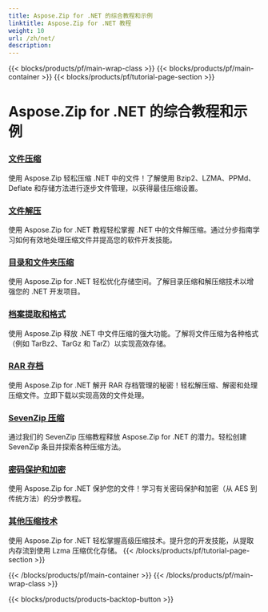 ```yaml
---
title: Aspose.Zip for .NET 的综合教程和示例
linktitle: Aspose.Zip for .NET 教程
weight: 10
url: /zh/net/
description:
---
```


{{< blocks/products/pf/main-wrap-class >}}
{{< blocks/products/pf/main-container >}}
{{< blocks/products/pf/tutorial-page-section >}}

# Aspose.Zip for .NET 的综合教程和示例


### [文件压缩](./file-compression/)
使用 Aspose.Zip 轻松压缩 .NET 中的文件！了解使用 Bzip2、LZMA、PPMd、Deflate 和存储方法进行逐步文件管理，以获得最佳压缩设置。
### [文件解压](./file-decompression/)
使用 Aspose.Zip for .NET 教程轻松掌握 .NET 中的文件解压缩。通过分步指南学习如何有效地处理压缩文件并提高您的软件开发技能。
### [目录和文件夹压缩](./directory-and-folder-compression/)
使用 Aspose.Zip for .NET 轻松优化存储空间。了解目录压缩和解压缩技术以增强您的 .NET 开发项目。
### [档案提取和格式](./archive-extraction-and-formats/)
使用 Aspose.Zip 释放 .NET 中文件压缩的强大功能。了解将文件压缩为各种格式（例如 TarBz2、TarGz 和 TarZ）以实现高效存储。
### [RAR 存档](./rar-archive/)
使用 Aspose.Zip for .NET 解开 RAR 存档管理的秘密！轻松解压缩、解密和处理压缩文件。立即下载以实现高效的文件处理。
### [SevenZip 压缩](./sevenzip-compression/)
通过我们的 SevenZip 压缩教程释放 Aspose.Zip for .NET 的潜力。轻松创建 SevenZip 条目并探索各种压缩方法。
### [密码保护和加密](./password-protection-and-encryption/)
使用 Aspose.Zip for .NET 保护您的文件！学习有关密码保护和加密（从 AES 到传统方法）的分步教程。 
### [其他压缩技术](./other-compression-techniques/)
使用 Aspose.Zip for .NET 轻松掌握高级压缩技术。提升您的开发技能，从提取内存流到使用 Lzma 压缩优化存储。
{{< /blocks/products/pf/tutorial-page-section >}}

{{< /blocks/products/pf/main-container >}}
{{< /blocks/products/pf/main-wrap-class >}}

{{< blocks/products/products-backtop-button >}}
